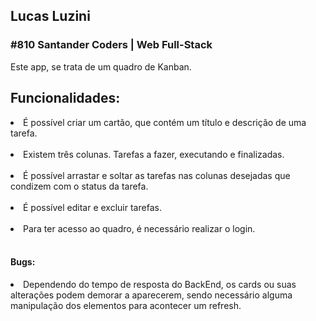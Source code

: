 <h2>Lucas Luzini</h2>
<h3>#810 Santander Coders | Web Full-Stack</h3>

Este app, se trata de um quadro de Kanban.

<h2>Funcionalidades:</h2>

<li>É possível criar um cartão, que contém um título e descrição de uma tarefa.</li><br/>
<li>Existem três colunas. Tarefas a fazer, executando e finalizadas.</li><br/>
<li>É possível arrastar e soltar as tarefas nas colunas desejadas que condizem com o status da tarefa.</li><br/>
<li>É possível editar e excluir tarefas.</li><br/>
<li>Para ter acesso ao quadro, é necessário realizar o login.</li><br/>


<h4>Bugs:</h4>

<li>Dependendo do tempo de resposta do BackEnd, os cards ou suas alterações podem demorar a aparecerem, sendo necessário alguma manipulação dos elementos para acontecer um refresh.</li><br/>
